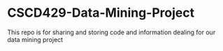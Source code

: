 # CSCD429-Data-Mining-Project
This repo is for sharing and storing code and information dealing for our data mining project

